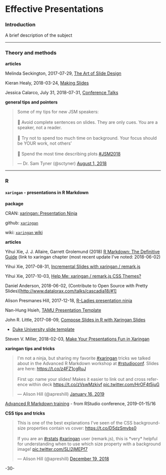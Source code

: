 # Effective Presentations

### Introduction

A brief description of the subject

---
### Theory and methods


**articles**


Melinda Seckington, 2017-07-29, [The Art of Slide Design](https://speakerdeck.com/mseckington/the-art-of-slide-design)

Kieran Healy, 2018-03-24, [Making Slides](https://kieranhealy.org/blog/archives/2018/03/24/making-slides/)

Jessica Calarco, July 31, 2018-07-31, [Conference Talks](http://www.jessicacalarco.com/tips-tricks/2018/7/31/conference-talks)


**general tips and pointers**

<blockquote class="twitter-tweet" data-lang="en"><p lang="en" dir="ltr">Some of my tips for new JSM speakers: <br><br>🔘 Avoid complete sentences on slides. They are only cues. You are a speaker, not a reader.<br><br>🔘 Try not to spend too much time on background. Your focus should be YOUR work, not others’ <br><br>🔘 Spend the most time describing plots <a href="https://twitter.com/hashtag/JSM2018?src=hash&amp;ref_src=twsrc%5Etfw">#JSM2018</a></p>&mdash; Dr. Sam Tyner (@sctyner) <a href="https://twitter.com/sctyner/status/1024776569271668736?ref_src=twsrc%5Etfw">August 1, 2018</a></blockquote>
<script async src="https://platform.twitter.com/widgets.js" charset="utf-8"></script>



---
### R


#### `xaringan` - presentations in R Markdown

**package**

CRAN: [xaringan: Presentation Ninja](https://cran.r-project.org/web/packages/xaringan/index.html)

github: [`xaringan`](https://github.com/yihui/xaringan)

wiki: [`xaringan` wiki](https://github.com/yihui/xaringan/wiki)

**articles**

Yihui Xie, J. J. Allaire, Garrett Grolemund (2018) [R Markdown: The Definitive Guide](https://bookdown.org/yihui/rmarkdown/xaringan.html) (link to xaringan chapter (most recent update I've noted: 2018-06-02)

Yihui Xie, 2017-08-31, [Incremental Slides with xaringan / remark.js](https://slides.yihui.name/xaringan/incremental.html#1)

Yihui Xie, 2017-10-03, [Help Me: xaringan / remark.js CSS Themes?](https://yihui.name/en/2017/10/xaringan-themes/)

Daniel Anderson, 2018-06-02, (Contribute to Open Source with Pretty Slides)[http://www.datalorax.com/talks/cascadia18/#1]

Alison Presmanes Hill, 2017-12-18, [R-Ladies presentation ninja](https://alison.rbind.io/post/r-ladies-slides/)

Nan-Hung Hsieh, [TAMU Presentation Template](https://nanhung.rbind.io/slide/tamu-slide-template.html#1)

John R. Little, 2017-08-09, [Compose Slides in R with Xaringan Slides](https://www.johnlittle.info/post/compose-slides-in-r-with-xaringan-slides/)

* [Duke University slide template](https://github.com/libjohn/slide-template-dukeu)

Steven V. Miller, 2018-02-03, [Make Your Presentations Fun in Xaringan](http://svmiller.com/blog/2018/02/r-markdown-xaringan-theme/)

**xaringan tips and tricks**

<blockquote class="twitter-tweet" data-lang="en"><p lang="en" dir="ltr">I&#39;m not a ninja, but sharing my favorite <a href="https://twitter.com/hashtag/xaringan?src=hash&amp;ref_src=twsrc%5Etfw">#xaringan</a> tricks we talked about in the Advanced R Markdown workshop at <a href="https://twitter.com/hashtag/rstudioconf?src=hash&amp;ref_src=twsrc%5Etfw">#rstudioconf</a>. Slides are here: <a href="https://t.co/z4FZ1cgRuJ">https://t.co/z4FZ1cgRuJ</a><br><br>First up: name your slides! Makes it easier to link out and cross reference within deck <a href="https://t.co/zVswMzkivf">https://t.co/zVswMzkivf</a> <a href="https://t.co/HrOF4t5juG">pic.twitter.com/HrOF4t5juG</a></p>&mdash; Alison Hill (@apreshill) <a href="https://twitter.com/apreshill/status/1085659933238976513?ref_src=twsrc%5Etfw">January 16, 2019</a></blockquote>
<script async src="https://platform.twitter.com/widgets.js" charset="utf-8"></script>

[Advanced R Markdown training](http://arm.rbind.io/) - from RStudio conference, 2019-01-15/16


**CSS tips and tricks**

<blockquote class="twitter-tweet" data-lang="en"><p lang="en" dir="ltr">This is one of the best explanations I&#39;ve seen of the CSS background-size properties contain vs cover: <a href="https://t.co/D5dzSmvbs0">https://t.co/D5dzSmvbs0</a><br><br>If you are an <a href="https://twitter.com/hashtag/rstats?src=hash&amp;ref_src=twsrc%5Etfw">#rstats</a> <a href="https://twitter.com/hashtag/xaringan?src=hash&amp;ref_src=twsrc%5Etfw">#xaringan</a> user (remark.js), this is *very* helpful for understanding when to use which size property with a background image! <a href="https://t.co/SLI2jMEPf7">pic.twitter.com/SLI2jMEPf7</a></p>&mdash; Alison Hill (@apreshill) <a href="https://twitter.com/apreshill/status/1075239136691277824?ref_src=twsrc%5Etfw">December 19, 2018</a></blockquote>
<script async src="https://platform.twitter.com/widgets.js" charset="utf-8"></script>



-30-

